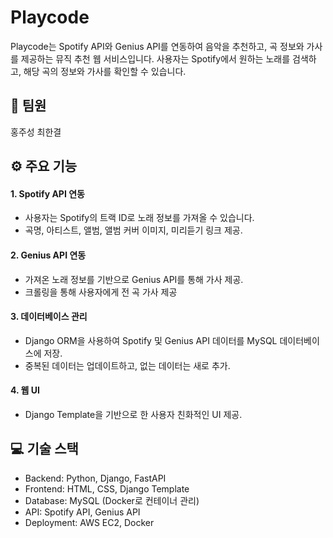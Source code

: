 # Playcode
Playcode는 Spotify API와 Genius API를 연동하여 음악을 추천하고, 곡 정보와 가사를 제공하는 뮤직 추천 웹 서비스입니다. 사용자는 Spotify에서 원하는 노래를 검색하고, 해당 곡의 정보와 가사를 확인할 수 있습니다.

## 🧑 팀원
홍주성 최한결

## ⚙️ 주요 기능

#### 1. Spotify API 연동
- 사용자는 Spotify의 트랙 ID로 노래 정보를 가져올 수 있습니다.
- 곡명, 아티스트, 앨범, 앨범 커버 이미지, 미리듣기 링크 제공.

#### 2. Genius API 연동
- 가져온 노래 정보를 기반으로 Genius API를 통해 가사 제공.
- 크롤링을 통해 사용자에게 전 곡 가사 제공
  
#### 3. 데이터베이스 관리
- Django ORM을 사용하여 Spotify 및 Genius API 데이터를 MySQL 데이터베이스에 저장.
- 중복된 데이터는 업데이트하고, 없는 데이터는 새로 추가.
  
#### 4. 웹 UI
- Django Template을 기반으로 한 사용자 친화적인 UI 제공.


## 💻 기술 스택
- Backend: Python, Django, FastAPI
- Frontend: HTML, CSS, Django Template
- Database: MySQL (Docker로 컨테이너 관리)
- API: Spotify API, Genius API
- Deployment: AWS EC2, Docker

  
